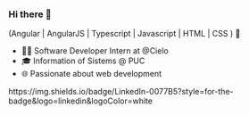 ### Hi there 👋

(Angular | AngularJS | Typescript | Javascript | HTML | CSS ) 🚀

- 👩‍💻 Software Developer Intern at @Cielo
- 🎓 Information of Sistems @ PUC
- 🌐 Passionate about web development
<div>https://img.shields.io/badge/LinkedIn-0077B5?style=for-the-badge&logo=linkedin&logoColor=white</div>
